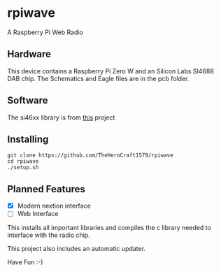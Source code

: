 # rpiwave
A Raspberry Pi Web Radio

## Hardware ##

This device contains a Raspberry Pi Zero W and an Silicon Labs SI4688 DAB chip. 
The Schematics and Eagle files are in the pcb folder. 

## Software

The si46xx library is from [this](https://github.com/elmo2k3/dabpi_ctl) project

## Installing

    git clone https://github.com/TheHeroCraft1579/rpiwave
    cd rpiwave
    ./setup.sh

## Planned Features ##

 - [x] Modern nextion interface
 - [ ] Web Interface

This installs all important libraries and compiles the c library needed to interface with the radio chip.

This project also includes an automatic updater.

Have Fun :-) 